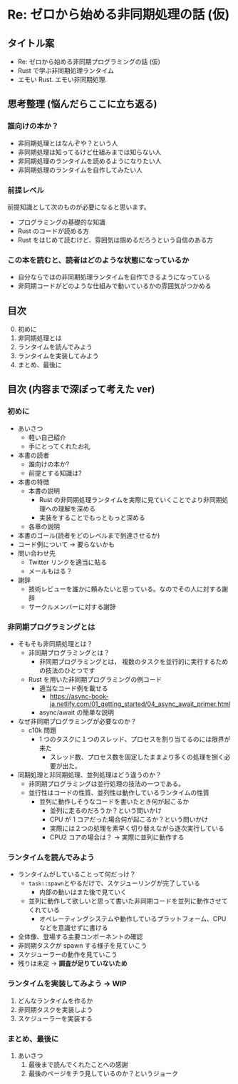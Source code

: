 # Re: ゼロから始める非同期処理の話 (仮)

## タイトル案

- Re: ゼロから始める非同期プログラミングの話 (仮)
- Rust で学ぶ非同期処理ランタイム
- エモい Rust. エモい非同期処理.

## 思考整理 (悩んだらここに立ち返る)

### 誰向けの本か？

- 非同期処理とはなんぞや？という人
- 非同期処理は知ってるけど仕組みまでは知らない人
- 非同期処理のランタイムを読めるようになりたい人
- 非同期処理のランタイムを自作してみたい人

### 前提レベル

前提知識として次のものが必要になると思います。

- プログラミングの基礎的な知識
- Rust のコードが読める方
- Rust をはじめて読むけど、雰囲気は掴めるだろうという自信のある方

### この本を読むと、読者はどのような状態になっているか

- 自分ならではの非同期処理ランタイムを自作できるようになっている
- 非同期コードがどのような仕組みで動いているかの雰囲気がつかめる

## 目次

0. 初めに
1. 非同期処理とは
1. ランタイムを読んでみよう
1. ランタイムを実装してみよう
1. まとめ、最後に

## 目次 (内容まで深ぼって考えた ver)

### 初めに

- あいさつ
  - 軽い自己紹介
  - 手にとってくれたお礼
- 本書の読者
  - 誰向けの本か?
  - 前提とする知識は?
- 本書の特徴
  - 本書の説明
    - Rust の非同期処理ランタイムを実際に見ていくことでより非同期処理への理解を深める
    - 実装をすることでもっともっと深める
  - 各章の説明
- 本書のゴール(読者をどのレベルまで到達させるか)
- コード例について -> 要らないかも
- 問い合わせ先
  - Twitter リンクを適当に貼る
  - メールもはる？
- 謝辞
  - 技術レビューを誰かに頼みたいと思っている。なのでその人に対する謝辞
  - サークルメンバーに対する謝辞

### 非同期プログラミングとは

- そもそも非同期処理とは？
  - 非同期プログラミングとは？
    - 非同期プログラミングとは， 複数のタスクを並行的に実行するための技法のひとつです
  - Rust を用いた非同期プログラミングの例コード
    - 適当なコード例を載せる
      - https://async-book-ja.netlify.com/01_getting_started/04_async_await_primer.html
    - async/await の簡単な説明
- なぜ非同期プログラミングが必要なのか？
  - c10k 問題
    - 1 つのタスクに１つのスレッド、プロセスを割り当てるのには限界が来た
      - スレッド数、プロセス数を固定したままより多くの処理を捌く必要が出た。
- 同期処理と非同期処理、並列処理はどう違うのか？
  - 非同期プログラミングは並行処理の技法の一つである。
  - 並行性はコードの性質、並列性は動作しているランタイムの性質
    - 並列に動作しそうなコードを書いたとき何が起こるか
      - 並列に走るのだろうか？という問いかけ
      - CPU が 1 コアだった場合何が起こるか？という問いかけ
      - 実際には２つの処理を素早く切り替えながら逐次実行している
      - CPU2 コアの場合は？ -> 実際に並列に動作する

### ランタイムを読んでみよう

- ランタイムがしていることって何だっけ？
  - `task::spawn`とやるだけで、スケジューリングが完了している
    - 内部の動いはまた後で見ていく
  - 並列に動作して欲しいと思って書いた非同期コードを並列に動作させてくれている
    - オペレーティングシステムや動作しているプラットフォーム、CPU などを意識せずに書ける
- 全体像、登場する主要コンポーネントの確認
- 非同期タスクが spawn する様子を見ていこう
- スケジューラーの動作を見ていこう
- 残りは未定 -> **調査が足りていないため**

### ランタイムを実装してみよう -> WIP

1. どんなランタイムを作るか
2. 非同期タスクを実装しよう
3. スケジューラーを実装する

### まとめ、最後に

1. あいさつ
   1. 最後まで読んでくれたことへの感謝
   2. 最後のページをチラ見しているのか？というジョーク
